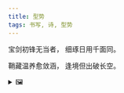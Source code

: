 ```yaml
---
title: 型势
tags: 书写, 诗, 型势
---
```


宝剑初锋无当者，
细琢日用千面同。

鞘藏温养愈敛涵，
逢境但出破长空。

<details><summary>🖼️</summary>

![](/writings/images/2019-05-30-16-42-xing-shi.JPG)

</details>